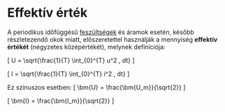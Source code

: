 # Effektív érték

A periodikus időfüggésű [feszültségek](./feszultseg.md) és áramok esetén, később részletezendő okok miatt, előszeretettel használják a mennyiség **effektív értékét** (négyzetes középértékét), melynek definíciója:

\[
U = \sqrt{\frac{1}{T} \int_{0}^{T} u^2 \, dt}
\]

\[
I = \sqrt{\frac{1}{T} \int_{0}^{T} i^2 \, dt}
\]

Ez szinuszos esetben:
\[ 
    \bm{U} = \frac{\bm{U_m}}{\sqrt{2}}
\]

\[ 
    \bm{I} = \frac{\bm{I_m}}{\sqrt{2}}
\]